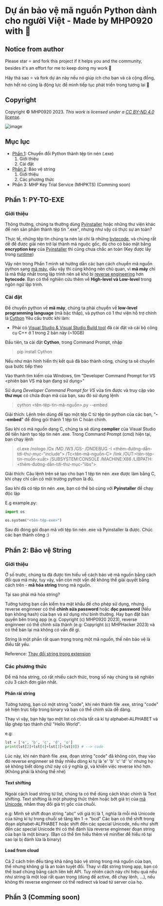 # Dự án bảo vệ mã nguồn Python dành cho người Việt - Made by MHP0920 with 💖

## Notice from author
Please star ⭐ and fork this project if it helps you and the community, besides it's an effort for me to keep doing my work 🥰

Hãy thả sao ⭐ và fork dự án này nếu nó giúp ích cho bạn và cả cộng đồng, hơn hết nó cũng là động lực để mình tiếp tục phát triển trong tương lai 🥰

## Copyright
Copyright © MHP0920 2023. _This work is licensed under a [CC BY-ND 4.0 license](http://creativecommons.org/licenses/by-nd/4.0/)._

![image](https://i.creativecommons.org/l/by-nd/4.0/88x31.png)

## Mục lục
- [Phần 1](#phần-1-py-to-exe): Chuyển đổi Python thành tệp tin nén (.exe)
  1. Giới thiệu
  2. Cài đặt
- [Phần 2](#phần-2-bảo-vệ-string): Bảo vệ string
  1. Giới thiệu
  2. Các phương thức
- Phần 3: MHP Key Trial Service (MHPKTS) (Comming soon)


## Phần 1: PY-TO-EXE
### Giới thiệu
Thông thường, chúng ta thường dùng [Pyinstaller](https://pyinstaller.org/) hoặc những thư viện khác để nén sản phẩm thành tệp tin ".exe", nhưng như vậy có thực sự an toàn?

Thực tế, những tệp tin chúng ta nén lại chỉ là những [bytecode](https://en.wikipedia.org/wiki/Bytecode), và chúng rất dễ để được giải nén trở lại thành mã nguộc gốc, dù cho có bảo mật bằng **encryption key** của [Pyinstaller](https://pyinstaller.org/) thì cũng chưa chắc an toàn (Key được lấy trong [runtime](https://en.wikipedia.org/wiki/Runtime_system))

Vậy nên trong Phần 1 mình sẽ hướng dẫn các bạn cách chuyển mã nguồn python sang [mã máy](https://en.wikipedia.org/wiki/Machine_code), dẫu vậy thì cũng không nên chủ quan, vì **mã máy** chỉ là mã thấp nhất trong lập trình nên sẽ khó bị [reverse engineering](https://en.wikipedia.org/wiki/Reverse_engineering) hơn **bytecode**. Bạn có thể nghiên cứu thêm về **High-level và Low-level** trong ngôn ngữ lập trình.

### Cài đặt
Để chuyển python về **mã máy**, chúng ta phải chuyển về **low-level programming language** (mã bậc thấp), và python có 1 thư viện hỗ trợ chính là [Cython](https://cython.org/)
Yêu cầu trước khi làm:
- Phải có [Visual Studio & Visual Studio Build tool](https://visualstudio.microsoft.com/downloads/) đã cài đặt và cài bộ công cụ C++ ở 1 trong 2 bản này (~10GB)

Đầu tiên, ta cài đặt **Cython**, trong Command Prompt, nhập
> pip install Cython

Nếu như màn hình hiển thị kết quả đã báo thành công, chúng ta sẽ chuyển qua bước tiếp theo

Vào thanh tìm kiếm của Windows, tìm "Developer Command Prompt for VS <phiên bản VS mà bạn đang sử dụng>"

Sử dụng _Developer Command Prompt for VS_ vừa tìm được và truy cập vào **thư mục** có chứa đoạn mã của bạn, sau đó sử dụng lệnh
> cython <tên-tệp-tin-mã-nguồn>.py --embed

Giải thích: Lệnh trên dùng để tạo một tệp C từ tệp tin python của các bạn, "**--embed**" để đóng gói thành 1 tệp tin C hoàn chỉnh.

Sau khi có mã nguồn dạng C, chúng ta sẽ dùng **complier** của Visual Studio để tiến hành tạo tệp tin nén .exe. Trong Command Prompt (cmd) hiện tại, bạn chạy lệnh
> cl.exe  /nologo /Ox /MD /W3 /GS- /DNDEBUG -I <thêm-đường-dẫn-tới-thư-mục-"include"> /Tc<tên-mã-nguồn-C> /link /OUT:<tên-tệp-tin-muốn-xuất> /SUBSYSTEM:CONSOLE /MACHINE:X86 /LIBPATH:<thêm-đường-dẫn-tới-thư-mục-"libs">

Giải thích: Câu lệnh trên sẽ tạo cho bạn 1 tệp tin nén .exe được làm bằng C, khi chạy chỉ cần có môi trường python là đủ.

Sau khi đã có tệp tin nén .exe, bạn có thể bỏ cùng với **Pyinstaller** để chạy độc lập

E.g example.py:
```py
import os

os.system("<tên-tệp-exe>")
```
Sau đó đóng gói đoạn mã với tệp tin nén .exe và Pyinstaller là được. Chúc các bạn thành công :)

## Phần 2: Bảo vệ String
### Giới thiệu
Ở số trước, chúng ta đã được tìm hiểu về cách bảo vệ mã nguồn bằng cách đổi qua mã máy, tuy vậy, vẫn còn một vấn đề không thể giải quyết bằng cách trên - **mã hóa string** trong mã nguồn.

Tại sao phải mã hóa string? 

Tưởng tượng bạn cần kiểm tra mật khẩu để cho phép sử dụng, nhưng reverse enginneer có thể **chỉnh sửa password** hoặc **đọc password** (Nếu bạn không hash) của bạn và sử dụng như bình thường. 
Hay bạn đặt bản quyền bên trong app (e.g: Copyright (c) MHP0920 2023), reverse enginneer có thể chỉnh sửa thành (e.g: Copyright (c) MHPHacker 2023) và có thể bán lại mà không có vấn đề gì.

String là một phần rất quan trọng trong một mã nguồn, thế nên bảo vệ là điều tất yếu.

Reference: [Thay đổi string trong extension](https://www.facebook.com/100036713590904/videos/809772267409549/)

### Các phương thức
Để mã hóa string, có rất nhiều cách thức, trong số này chúng ta sẽ nghiên cứu 3 cách đơn giản nhất.

#### Phân rải string
Tưởng tượng, bạn có một string "code", khi nén thành file .exe, string "code" sẽ hiện trực tiếp trong binary và bạn có thể chỉnh sửa dễ dàng.

Thay vì vậy, bạn hãy tạo một list có chứa tất cả kí tự alphabet-ALPHABET và lắp ghép tạo thành chữ "Hello World".

e.g:
```py
lst = ['e', 'b', 'c', 'd', 'o']
print(lst[2]+lst[4]+lst[3]+lst[0]) # --> code
```

Lúc này, khi nén thành file .exe, đoạn string "code" đã không còn, thay vào đó reverse enginneer sẽ thấy nhiều dòng kí tự là 'e' 'b' 'c' 'd' 'o' nhưng họ sẽ không biết dòng chữ này có ý nghĩa gì, và khiến việc reverse khó hơn. (Không phải là không thể nhé)

#### Text shifting
Ngoài cách load string từ list, chúng ta có thể dùng cách khác chính là Text shifting. Text shifting là một phương thức thêm hoặc bớt giá trị của [mã Unicode](https://en.wikipedia.org/wiki/List_of_Unicode_characters), nhằm thay đổi giá trị gốc của chuỗi.

e.g: Mình sẽ shift đoạn string "abc" với giá trị là 1, nghĩa là mỗi mã Unicode của từng kí tự trong chuỗi sẽ tăng lên 1 -> "bcd"
Các bạn có thể shift trong đoạn alphabet-ALPHABET hoặc shift đến các special Unicode, nếu như shift đến các special Unicode thì có thể đánh lừa reverse enginneer đoạn string của bạn là một binary. (Bạn có thể tìm hiểu thêm về minifier để hiểu rõ tại sao lại bị đánh lừa là binary)

#### Load from cloud
Cả 2 cách trên đều tăng khả năng bảo vệ string trong mã nguồn của bạn, thế nhưng không gì là an toàn tuyệt đối. Thay vì đặt string trong app, bạn có thể load chúng bằng cách liên kết API. Tuy nhiên cách này chỉ hiệu quả nếu như string là một loại rất quan trọng (dùng để active, để chạy lệnh, ...), nếu không thì reverse enginneer có thể redirect và load từ server của họ.

## Phần 3 (Comming soon)

